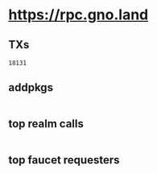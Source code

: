 # https://rpc.gno.land

## TXs
```
18131
```

## addpkgs
```
```

## top realm calls
```
```

## top faucet requesters
```
```

